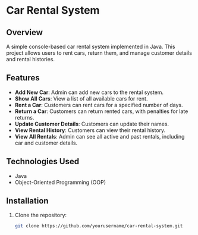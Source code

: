 # Car Rental System

## Overview
A simple console-based car rental system implemented in Java. This project allows users to rent cars, return them, and manage customer details and rental histories.

## Features
- **Add New Car**: Admin can add new cars to the rental system.
- **Show All Cars**: View a list of all available cars for rent.
- **Rent a Car**: Customers can rent cars for a specified number of days.
- **Return a Car**: Customers can return rented cars, with penalties for late returns.
- **Update Customer Details**: Customers can update their names.
- **View Rental History**: Customers can view their rental history.
- **View All Rentals**: Admin can see all active and past rentals, including car and customer details.

## Technologies Used
- Java
- Object-Oriented Programming (OOP)

## Installation
1. Clone the repository:
   ```bash
   git clone https://github.com/yourusername/car-rental-system.git
